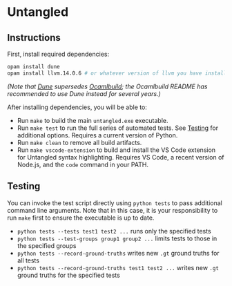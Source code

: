 # Untangled


## Instructions
First, install required dependencies:
```sh
opam install dune
opam install llvm.14.0.6 # or whatever version of llvm you have installed
```
*(Note that [Dune](https://github.com/ocaml/dune) supersedes [Ocamlbuild](https://github.com/ocaml/ocamlbuild);
the Ocamlbuild README has recommended to use Dune instead for several years.)*

After installing dependencies, you will be able to:
- Run `make` to build the main `untangled.exe` executable.
- Run `make test` to run the full series of automated tests. See [Testing](#testing) for
  additional options. Requires a current version of Python.
- Run `make clean` to remove all build artifacts.
- Run `make vscode-extension` to build and install the VS Code extension for Untangled syntax
  highlighting. Requires VS Code, a recent version of Node.js, and the `code` command in your PATH.


## Testing
You can invoke the test script directly using `python tests` to pass additional command line
arguments. Note that in this case, it is your responsibility to run `make` first to ensure the
executable is up to date.
- `python tests --tests test1 test2 ...` runs only the specified tests
- `python tests --test-groups group1 group2 ...` limits tests to those in the specified groups
- `python tests --record-ground-truths` writes new `.gt` ground truths for all tests
- `python tests --record-ground-truths test1 test2 ...` writes new `.gt` ground truths for the
  specified tests
